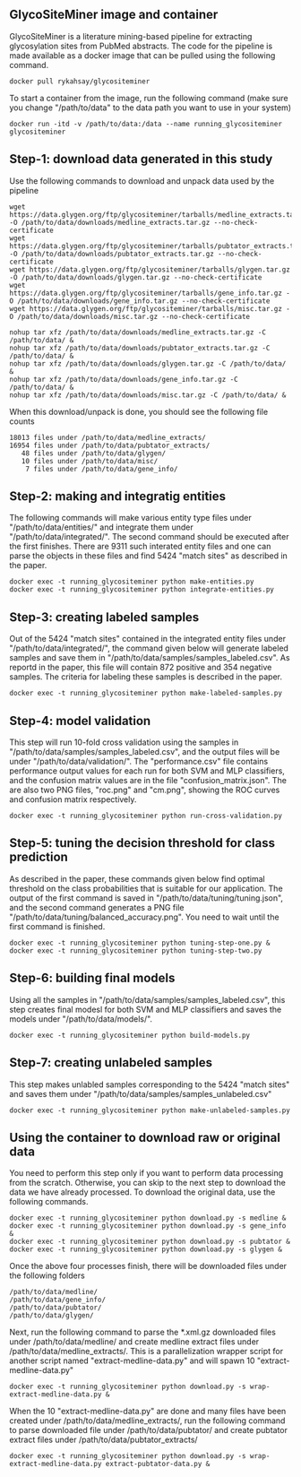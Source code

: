 ## GlycoSiteMiner image and container

GlycoSiteMiner is a literature mining-based pipeline for extracting glycosylation sites from PubMed abstracts. The code for the pipeline is made available as a docker image that can be pulled using the following command.

```
docker pull rykahsay/glycositeminer
```

To start a container from the image, run the following command (make sure you change "/path/to/data" to the data path you want to use in your system)
```
docker run -itd -v /path/to/data:/data --name running_glycositeminer glycositeminer
```

## Step-1: download data generated in this study
Use the following commands to download and unpack data used by the pipeline
```
wget https://data.glygen.org/ftp/glycositeminer/tarballs/medline_extracts.tar.gz -O /path/to/data/downloads/medline_extracts.tar.gz --no-check-certificate
wget https://data.glygen.org/ftp/glycositeminer/tarballs/pubtator_extracts.tar.gz -O /path/to/data/downloads/pubtator_extracts.tar.gz --no-check-certificate
wget https://data.glygen.org/ftp/glycositeminer/tarballs/glygen.tar.gz -O /path/to/data/downloads/glygen.tar.gz --no-check-certificate
wget https://data.glygen.org/ftp/glycositeminer/tarballs/gene_info.tar.gz -O /path/to/data/downloads/gene_info.tar.gz --no-check-certificate
wget https://data.glygen.org/ftp/glycositeminer/tarballs/misc.tar.gz -O /path/to/data/downloads/misc.tar.gz --no-check-certificate

nohup tar xfz /path/to/data/downloads/medline_extracts.tar.gz -C /path/to/data/ &
nohup tar xfz /path/to/data/downloads/pubtator_extracts.tar.gz -C /path/to/data/ &
nohup tar xfz /path/to/data/downloads/glygen.tar.gz -C /path/to/data/ &
nohup tar xfz /path/to/data/downloads/gene_info.tar.gz -C /path/to/data/ &
nohup tar xfz /path/to/data/downloads/misc.tar.gz -C /path/to/data/ &
```

When this download/unpack is done, you should see the following file counts
```
18013 files under /path/to/data/medline_extracts/
16954 files under /path/to/data/pubtator_extracts/ 
   48 files under /path/to/data/glygen/ 
   10 files under /path/to/data/misc/
    7 files under /path/to/data/gene_info/ 
```


## Step-2: making and integratig entities 
The following commands will make various entity type files under "/path/to/data/entities/" and
integrate them under "/path/to/data/integrated/". The second command should be executed after
the first finishes. There are 9311 such interated entity files and one can parse the objects in 
these files and find 5424 "match sites" as described in the paper.  
```
docker exec -t running_glycositeminer python make-entities.py 
docker exec -t running_glycositeminer python integrate-entities.py 
```

## Step-3: creating labeled samples
Out of the 5424 "match sites" contained in the integrated entity files under "/path/to/data/integrated/", 
the command given below will generate labeled samples and save them in "/path/to/data/samples/samples_labeled.csv". 
As reportd in the paper, this file will contain 872 positive and 354 negative samples. The criteria for labeling 
these samples is described in the paper.
```
docker exec -t running_glycositeminer python make-labeled-samples.py 
```


## Step-4: model validation
This step will run 10-fold cross validation using the samples in "/path/to/data/samples/samples_labeled.csv", and the
output files will be under "/path/to/data/validation/". The "performance.csv" file contains performance 
output values for each run for both SVM and MLP classifiers, and the confusion matrix values are in the file
"confusion_matrix.json". The are also two PNG files, "roc.png" and "cm.png", showing the ROC curves and confusion 
matrix respectively.
```
docker exec -t running_glycositeminer python run-cross-validation.py 
```


## Step-5: tuning the decision threshold for class prediction
As described in the paper, these commands given below find optimal threshold on the class probabilities that is 
suitable for our application. The output of the first command is saved in "/path/to/data/tuning/tuning.json", 
and the second command generates a PNG file "/path/to/data/tuning/balanced_accuracy.png". You need to wait until 
the first command is finished.
```
docker exec -t running_glycositeminer python tuning-step-one.py &
docker exec -t running_glycositeminer python tuning-step-two.py
```

## Step-6: building final models
Using all the samples in "/path/to/data/samples/samples_labeled.csv", this step creates final modesl for both
SVM and MLP classifiers and saves the models under "/path/to/data/models/".
```
docker exec -t running_glycositeminer python build-models.py 
```


## Step-7: creating unlabeled samples
This step makes unlabled samples corresponding to the 5424 "match sites" and saves them under "/path/to/data/samples/samples_unlabeled.csv"
```
docker exec -t running_glycositeminer python make-unlabeled-samples.py 
```






## Using the container to download raw or original data 
You need to perform this step only if you want to perform data processing from the scratch. Otherwise, you can skip to the next step to download the data we have already processed. To download the original data, use the following commands.

```
docker exec -t running_glycositeminer python download.py -s medline &
docker exec -t running_glycositeminer python download.py -s gene_info &
docker exec -t running_glycositeminer python download.py -s pubtator &
docker exec -t running_glycositeminer python download.py -s glygen &
```

Once the above four processes finish, there will be downloaded files under the following folders
```
/path/to/data/medline/
/path/to/data/gene_info/
/path/to/data/pubtator/
/path/to/data/glygen/
```

Next, run the following command to parse the *.xml.gz downloaded files under /path/to/data/medline/
and create medline extract files under /path/to/data/medline_extracts/. This is a parallelization wrapper script 
for another script named "extract-medline-data.py" and will spawn 10 "extract-medline-data.py"
```
docker exec -t running_glycositeminer python download.py -s wrap-extract-medline-data.py &
```

When the 10 "extract-medline-data.py" are done and many files have been created under /path/to/data/medline_extracts/,
run the following command to parse downloaded file under /path/to/data/pubtator/
and create pubtator extract files under /path/to/data/pubtator_extracts/
```
docker exec -t running_glycositeminer python download.py -s wrap-extract-medline-data.py extract-pubtator-data.py &
```     






